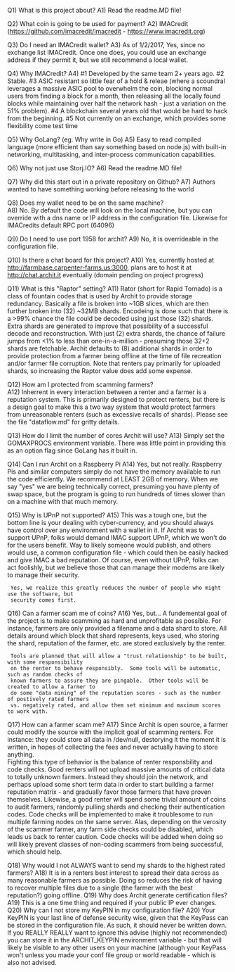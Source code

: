 Q1)  What is this project about?
A1)  Read the readme.MD file!

Q2)  What coin is going to be used for payment?
A2)  IMACredit  (https://github.com/imacredit/imacredit - https://www.imacredit.org)

Q3)  Do I need an IMACredit wallet?
A3)  As of 1/2/2017, Yes, since no exchange list IMACredit.  Once one does, you could use an
     exchange address if they permit it, but we still recommend a local wallet.

Q4)  Why IMACredit?
A4)  #1 Developed by the same team 2+ years ago.  #2 Stable.  #3 ASIC resistant so little fear
     of a hold & releae (where a scoundral leverages a massive ASIC pool to overwhelm the coin,
     blocking normal users from finding a block for a month, then releasing all the locally
     found blocks while maintaining over half the network hash - just a variation on the 51%
     problem).  #4 A blockchain several years old that would be hard to hack from the 
     beginning. #5 Not currently on an exchange, which provides some flexibility come test time

Q5)  Why GoLang? (eg. Why write in Go)
A5)  Easy to read compiled language (more efficient than say something based on node.js) with
     built-in networking, multitasking, and inter-process communication capabilities.

Q6)  Why not just use Storj.IO?
A6)  Read the readme.MD file!

Q7)  Why did this start out in a private repository on Github?
A7)  Authors wanted to have something working before releasing to the world

Q8)  Does my wallet need to be on the same machine?  
A8)  No.  By default the code will look on the local machine, but you can override with a
     dns name or IP address in the configuration file.  Likewise for IMACredits default RPC
     port (64096)

Q9)  Do I need to use port 1958 for archit?
A9)  No, it is overrideable in the configuration file.

Q10) Is there a chat board for this project?
A10) Yes, currently hosted at http://farmbase.carpenter-farms.us:3000, plans are to host it
     at http://chat.archit.it eventually (domain pending on project progress)

Q11) What is this "Raptor" setting?
A11) Rator (short for Rapid Tornado) is a class of fountain codes that is used by Archit to provide
     storage redundancy.  Basically a file is broken into ~1GB slices, which are then further broken
     into (32) ~32MB shards.   Encodeing is done such that there is a >99% chance the file could be 
     decoded using just those (32) shards.  Extra shards are generated to improve that possibility of
     a successful decode and reconstruction.  With just (2) extra shards, the chance of failure jumps 
     from <1% to less than one-in-a-million - presuming those 32+2 shards are fetchable.  Archit defaults
     to (8) additional shards in order to provide protection from a farmer being offline at the time of
     file recreation and/or farmer file corruption.  Note that renters pay primarily for uploaded shards,
     so increasing the Raptor value does add some expense.

Q12) How am I protected from scamming farmers?  
A12) Inherrent in every interaction between a renter and a farmer is a reputation system.  This is 
     primarily designed to protect renters, but there is a design goal to make this a two way system that
     would protect farmers from unreasonable renters (such as excessive recalls of shards).
     Please see the file "dataflow.md" for gritty details.

Q13) How do I limit the number of cores Archit will use?
A13) Simply set the GOMAXPROCS environment variable.  There was little point in providing this as an 
     option flag since GoLang has it built in.

Q14) Can I run Archit on a Raspberry Pi
A14) Yes, but not really.  Raspberry Pis and similar computers simply do not have the memory available
     to run the code efficiently.  We recommend at LEAST 2GB of memory.  When we say "yes" we are being
     technically correct, presuming you have plenty of swap space, but the program is going to run 
     hundreds of times slower than on a machine with that much memory.

Q15) Why is UPnP not supported?
A15) This was a tough one, but the bottom line is your dealing with cyber-currency, and you should 
     always have control over any environment with a wallet in it.  If Archit was to support UPnP,
     folks would demand IMAC support UPnP, which we won't do for the users benefit.  Way to likely
     someone would publish, and others would use, a common configuration file - which could then be
     easily hacked and give IMAC a bad reputation.  Of course, even without UPnP, folks can act foolishly,
     but we believe those that can manage their modems are likely to manage their security.

     Yes, we realize this greatly reduces the number of people who might use the software, but 
     security comes first.

Q16) Can a farmer scam me of coins?
A16) Yes, but...
     A fundemental goal of the project is to make scamming as hard and unprofitable as possible.  For
     instance, farmers are only provided a filename and a data shard to store.  All details around
     which block that shard represents, keys used, who storing the shard, reputation of the farmer, 
     etc. are stored exclusively by the renter.

     Tools are planned that will allow a "trust relationship" to be built, with some responsibility
     on the renter to behave responsibly.  Some tools will be automatic, such as random checks of
     known farmers to assure they are pingable.  Other tools will be created to allow a farmer to
     do some "data mining" of the reputation scores - such as the number of postively rated farmers
     vs. negatively rated, and allow them set minimum and maximum scores to work with.  

Q17) How can a farmer scam me?
A17) Since Archit is open source, a farmer could modify the source with the implicit goal of scamming
     renters.  For instance: they could store all data in /dev/null, destorying it the moment it
     is written, in hopes of collecting the fees and never actually having to store anything.  
     Fighting this type of behavior is the balance of renter responsbility and code checks. Good
     renters will not upload massive amounts of critical data to totally unknown farmers.  Instead
     they should join the network, and perhaps upload some short term data in order to start
     building a farmer reputation matrix - and gradually favor those farmers that have proven 
     themselves.  Likewise, a good renter will spend some trivial amount of coins to audit farmers,
     randomly pulling shards and checking their authentication codes.  Code checks will be
     implemented to make it troublesome to run multiple farming nodes on the same server.  Alas,
     depending on the verosity of the scammer farmer, any farm side checks could be disabled,
     which leads us back to renter caution.  Code checks will be added when doing so will likely
     prevent classes of non-coding scammers from being successful, which should help.

Q18) Why would I not ALWAYS want to send my shards to the highest rated farmers?
A18) It is in a renters best interest to spread their data across as many reasonable farmers as 
     possible.  Doing so reduces the risk of having to recover multiple files due to a single (the
     farmer with the best reputation?) going offline.
Q19) Why does Archit generate certification files?
A19) This is a one time thing and required if your public IP ever changes.
Q20) Why can I not store my KeyPIN in my configuration file?
A20) Your KeyPIN is your last line of defense security wise, given that the KeyPass can be 
     stored in the configuration file.  As such, it should never be written down.  If you
     REALLY REALLY want to ignore this advise (highly not recommended) you can store it in
     the ARCHIT_KEYPIN environment variable - but that will likely be visible to any other
     users on your machine (although your KeyPass won't unless you made your conf file group
     or world readable - which is also not advised.

